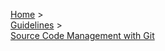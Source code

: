 [Home](Home) > <br>
[Guidelines](Guidelines) > <br>
[Source Code Management with Git](Source-Code-Management-with-Git)
